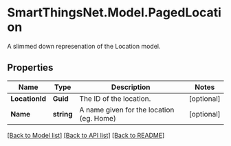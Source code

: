 # SmartThingsNet.Model.PagedLocation
A slimmed down represenation of the Location model.
## Properties

Name | Type | Description | Notes
------------ | ------------- | ------------- | -------------
**LocationId** | **Guid** | The ID of the location. | [optional] 
**Name** | **string** | A name given for the location (eg. Home) | [optional] 

[[Back to Model list]](../README.md#documentation-for-models) [[Back to API list]](../README.md#documentation-for-api-endpoints) [[Back to README]](../README.md)

